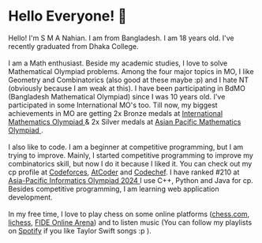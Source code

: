 # Hello Everyone! 👋

<p>
Hello! I'm S M A Nahian. 
I am from Bangladesh. 
I am 18 years old. 
I've recently graduated from Dhaka College.
<br />
<br />
I am a Math enthusiast. 
Beside my academic studies, I love to solve Mathematical Olympiad problems. 
Among the four major topics in MO, I like Geometry and Combinatorics (also good at these maybe :p) and I hate NT (obviously because I am weak at this). 
I have been participating in BdMO (Bangladesh Mathematical Olympiad) since I was 10 years old. 
I've participated in some International MO's too. 
Till now, my biggest achievements in MO are getting 2x Bronze medals at <a href="https://www.imo-official.org/participant_r.aspx?id=31878"> International Mathematics Olympiad </a> & 2x Silver medals at <a href="https://www.apmo-official.org/country_report/BGD/all"> Asian Pacific Mathematics Olympiad </a>. 
<br />
<br />
I also like to code. 
I am a beginner at competitive programming, but I am trying to improve. 
Mainly, I started competitive programming to improve my combinatorics skill, but now I do it because I liked it. 
You can check out my cp profile at <a href="https://codeforces.com/profile/Nahian9696">Codeforces</a>, <a href="https://atcoder.jp/users/Nahian9696">AtCoder</a> <!--, <a href="https://www.topcoder.com/members/Nahian9696/">TopCoder</a> --> and <a href="https://www.codechef.com/users/nahian9696">Codechef</a>. 
I have ranked #210 at <a href="https://apio2024.org/ranking"> Asia-Pacific Informatics Olympiad 2024 </a>
I use C++, Python and Java for cp. 
Besides competitive programming, I am learning web application development.
<!-- You can check some of them <a href="/#fun">here</a> -->
<br />
<br />
In my free time, I love to play chess on some online platforms (<a href="https://www.chess.com/member/sma-nahian">chess.com</a>, <a href="https://lichess.org/@/SMA-Nahian">lichess</a>, <a href="https://chessarena.com/profile/648139">FIDE Online Arena</a>) and to listen music (You can follow my playlists on <a href="https://open.spotify.com/user/v8hap9t4lweyw8z23cfsl83hs">Spotify</a> if you like Taylor Swift songs :p ).
</p>
